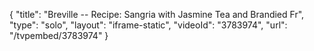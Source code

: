 {
    "title": "Breville -- Recipe: Sangria with Jasmine Tea and Brandied Fr",
    "type": "solo",
    "layout": "iframe-static",
    "videoId": "3783974",
    "url": "\/tvpembed\/3783974"
}